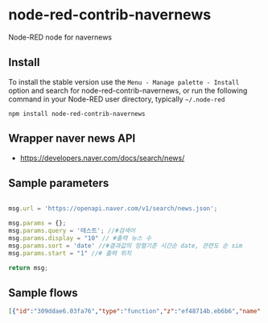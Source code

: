 node-red-contrib-navernews
================

Node-RED node for navernews



## Install

To install the stable version use the `Menu - Manage palette - Install`
option and search for node-red-contrib-navernews, or run the following
command in your Node-RED user directory, typically `~/.node-red`

    npm install node-red-contrib-navernews

## Wrapper naver news  API  
- https://developers.naver.com/docs/search/news/

## Sample parameters
```js

msg.url = 'https://openapi.naver.com/v1/search/news.json';

msg.params = {};
msg.params.query = '테스트'; //#검색어
msg.params.display = "10" // #출력 뉴스 수
msg.params.sort = 'date' //#결과값의 정렬기준 시간순 date, 관련도 순 sim
msg.params.start = "1" //# 출력 위치

return msg;

```
## Sample flows
```json
[{"id":"309ddae6.03fa76","type":"function","z":"ef48714b.eb6b6","name":"네이버 뉴스 검색","func":"msg.params = {};\nmsg.params.query = '테스트'; //#검색어\nmsg.params.display = \"10\" // #출력 뉴스 수\nmsg.params.sort = 'date' //#결과값의 정렬기준 시간순 date, 관련도 순 sim\nmsg.params.start = \"1\" //# 출력 위치\n\nreturn msg;","outputs":1,"noerr":0,"initialize":"","finalize":"","x":350,"y":80,"wires":[["71f26e2f.5f20b"]]},{"id":"56070e01.ef0fa","type":"inject","z":"ef48714b.eb6b6","name":"","props":[{"p":"payload"},{"p":"topic","vt":"str"}],"repeat":"","crontab":"02 07 * * *","once":false,"onceDelay":0.1,"topic":"","payload":"","payloadType":"date","x":150,"y":80,"wires":[["309ddae6.03fa76"]]},{"id":"71f26e2f.5f20b","type":"navernews","z":"ef48714b.eb6b6","name":"","query":"","display":"","sort":"","start":"","creds":"a130dbf5.052c68","x":550,"y":80,"wires":[["3d9f9f70.34965"]]},{"id":"3d9f9f70.34965","type":"debug","z":"ef48714b.eb6b6","name":"","active":true,"tosidebar":true,"console":false,"tostatus":false,"complete":"payload","targetType":"msg","statusVal":"","statusType":"auto","x":730,"y":80,"wires":[]},{"id":"a130dbf5.052c68","type":"naverNewsApiKey","name":"news key"}]
```
